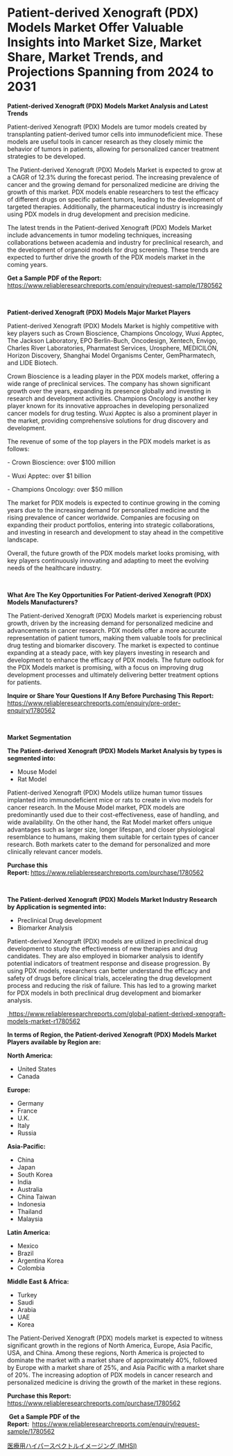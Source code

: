 <p><h1>Patient-derived Xenograft (PDX) Models Market Offer Valuable Insights into Market Size, Market Share, Market Trends, and Projections Spanning from 2024 to 2031</h1></p><p><strong>Patient-derived Xenograft (PDX) Models Market Analysis and Latest Trends</strong></p>
<p><p>Patient-derived Xenograft (PDX) Models are tumor models created by transplanting patient-derived tumor cells into immunodeficient mice. These models are useful tools in cancer research as they closely mimic the behavior of tumors in patients, allowing for personalized cancer treatment strategies to be developed.</p><p>The Patient-derived Xenograft (PDX) Models Market is expected to grow at a CAGR of 12.3% during the forecast period. The increasing prevalence of cancer and the growing demand for personalized medicine are driving the growth of this market. PDX models enable researchers to test the efficacy of different drugs on specific patient tumors, leading to the development of targeted therapies. Additionally, the pharmaceutical industry is increasingly using PDX models in drug development and precision medicine.</p><p>The latest trends in the Patient-derived Xenograft (PDX) Models Market include advancements in tumor modeling techniques, increasing collaborations between academia and industry for preclinical research, and the development of organoid models for drug screening. These trends are expected to further drive the growth of the PDX models market in the coming years.</p></p>
<p><strong>Get a Sample PDF of the Report:&nbsp;</strong> <a href="https://www.reliableresearchreports.com/enquiry/request-sample/1780562">https://www.reliableresearchreports.com/enquiry/request-sample/1780562</a></p>
<p>&nbsp;</p>
<p><strong>Patient-derived Xenograft (PDX) Models Major Market Players</strong></p>
<p><p>Patient-derived Xenograft (PDX) Models Market is highly competitive with key players such as Crown Bioscience, Champions Oncology, Wuxi Apptec, The Jackson Laboratory, EPO Berlin-Buch, Oncodesign, Xentech, Envigo, Charles River Laboratories, Pharmatest Services, Urosphere, MEDICILON, Horizon Discovery, Shanghai Model Organisms Center, GemPharmatech, and LIDE Biotech.</p><p>Crown Bioscience is a leading player in the PDX models market, offering a wide range of preclinical services. The company has shown significant growth over the years, expanding its presence globally and investing in research and development activities. Champions Oncology is another key player known for its innovative approaches in developing personalized cancer models for drug testing. Wuxi Apptec is also a prominent player in the market, providing comprehensive solutions for drug discovery and development.</p><p>The revenue of some of the top players in the PDX models market is as follows:</p><p>- Crown Bioscience: over $100 million</p><p>- Wuxi Apptec: over $1 billion</p><p>- Champions Oncology: over $50 million</p><p>The market for PDX models is expected to continue growing in the coming years due to the increasing demand for personalized medicine and the rising prevalence of cancer worldwide. Companies are focusing on expanding their product portfolios, entering into strategic collaborations, and investing in research and development to stay ahead in the competitive landscape.</p><p>Overall, the future growth of the PDX models market looks promising, with key players continuously innovating and adapting to meet the evolving needs of the healthcare industry.</p></p>
<p>&nbsp;</p>
<p><strong>What Are The Key Opportunities For Patient-derived Xenograft (PDX) Models Manufacturers?</strong></p>
<p><p>The Patient-derived Xenograft (PDX) Models market is experiencing robust growth, driven by the increasing demand for personalized medicine and advancements in cancer research. PDX models offer a more accurate representation of patient tumors, making them valuable tools for preclinical drug testing and biomarker discovery. The market is expected to continue expanding at a steady pace, with key players investing in research and development to enhance the efficacy of PDX models. The future outlook for the PDX Models market is promising, with a focus on improving drug development processes and ultimately delivering better treatment options for patients.</p></p>
<p><strong>Inquire or Share Your Questions If Any Before Purchasing This Report:</strong> <a href="https://www.reliableresearchreports.com/enquiry/pre-order-enquiry/1780562">https://www.reliableresearchreports.com/enquiry/pre-order-enquiry/1780562</a></p>
<p>&nbsp;</p>
<p><strong>Market Segmentation</strong></p>
<p><strong>The Patient-derived Xenograft (PDX) Models Market Analysis by types is segmented into:</strong></p>
<p><ul><li>Mouse Model</li><li>Rat Model</li></ul></p>
<p><p>Patient-derived Xenograft (PDX) Models utilize human tumor tissues implanted into immunodeficient mice or rats to create in vivo models for cancer research. In the Mouse Model market, PDX models are predominantly used due to their cost-effectiveness, ease of handling, and wide availability. On the other hand, the Rat Model market offers unique advantages such as larger size, longer lifespan, and closer physiological resemblance to humans, making them suitable for certain types of cancer research. Both markets cater to the demand for personalized and more clinically relevant cancer models.</p></p>
<p><strong>Purchase this Report:&nbsp;</strong><a href="https://www.reliableresearchreports.com/purchase/1780562">https://www.reliableresearchreports.com/purchase/1780562</a></p>
<p>&nbsp;</p>
<p><strong>The Patient-derived Xenograft (PDX) Models Market Industry Research by Application is segmented into:</strong></p>
<p><ul><li>Preclinical Drug development</li><li>Biomarker Analysis</li></ul></p>
<p><p>Patient-derived Xenograft (PDX) models are utilized in preclinical drug development to study the effectiveness of new therapies and drug candidates. They are also employed in biomarker analysis to identify potential indicators of treatment response and disease progression. By using PDX models, researchers can better understand the efficacy and safety of drugs before clinical trials, accelerating the drug development process and reducing the risk of failure. This has led to a growing market for PDX models in both preclinical drug development and biomarker analysis.</p></p>
<p><a href="https://www.reliableresearchreports.com/global-patient-derived-xenograft-models-market-r1780562">&nbsp;https://www.reliableresearchreports.com/global-patient-derived-xenograft-models-market-r1780562</a></p>
<p><strong>In terms of Region, the Patient-derived Xenograft (PDX) Models Market Players available by Region are:</strong></p>
<p>
    <p> <strong> North America: </strong>
        <ul>
            <li>United States</li>
            <li>Canada</li>
        </ul>
        </p> 
    <p> <strong> Europe: </strong>
        <ul>
            <li>Germany</li>
            <li>France</li>
            <li>U.K.</li>
            <li>Italy</li>
            <li>Russia</li>
        </ul>
        </p> 
    <p> <strong> Asia-Pacific: </strong>
        <ul>
            <li>China</li>
            <li>Japan</li>
            <li>South Korea</li>
            <li>India</li>
            <li>Australia</li>
            <li>China Taiwan</li>
            <li>Indonesia</li>
            <li>Thailand</li>
            <li>Malaysia</li>
        </ul>
        </p> 
    <p> <strong> Latin America: </strong>
        <ul>
            <li>Mexico</li>
            <li>Brazil</li>
            <li>Argentina Korea</li>
            <li>Colombia</li>
        </ul>
        </p> 
    <p> <strong> Middle East & Africa: </strong>
        <ul>
            <li>Turkey</li>
            <li>Saudi</li>
            <li>Arabia</li>
            <li>UAE</li>
            <li>Korea</li>
        </ul>
    </p>
    </p>
<p><p>The Patient-Derived Xenograft (PDX) models market is expected to witness significant growth in the regions of North America, Europe, Asia Pacific, USA, and China. Among these regions, North America is projected to dominate the market with a market share of approximately 40%, followed by Europe with a market share of 25%, and Asia Pacific with a market share of 20%. The increasing adoption of PDX models in cancer research and personalized medicine is driving the growth of the market in these regions.</p></p>
<p><strong>Purchase this Report: </strong><a href="https://www.reliableresearchreports.com/purchase/1780562">https://www.reliableresearchreports.com/purchase/1780562</a></p>
<p>&nbsp;<strong>Get a Sample PDF of the Report:&nbsp;&nbsp;</strong><a href="https://www.reliableresearchreports.com/enquiry/request-sample/1780562">https://www.reliableresearchreports.com/enquiry/request-sample/1780562</a></p>
<p><strong></strong></p>
<p><p><a href="https://github.com/ycmtqqhvk3273/Market-Research-Report-List-3/blob/main/2951815127285.md">医療用ハイパースペクトルイメージング (MHSI)</a></p></p>